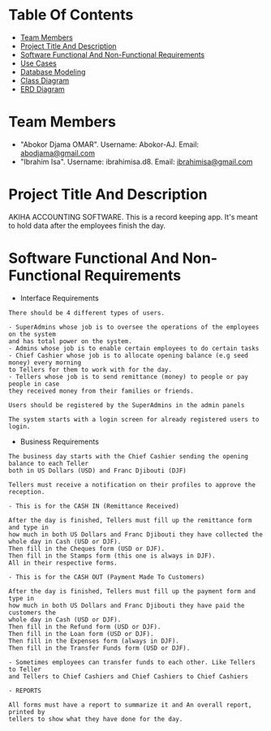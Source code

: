 # Table Of Contents

* [Team Members](#team-members)
* [Project Title And Description](#project-title-and-description)
* [Software Functional And Non-Functional Requirements](#software-non-functional-and-functional-requirements)
* [Use Cases](#use-cases)
* [Database Modeling](#database-modeling)
* [Class Diagram](#class-diagram)
* [ERD Diagram](#ERD-diagram)

# Team Members
* "Abokor Djama OMAR". Username: Abokor-AJ. Email: <abodjama@gmail.com>
* "Ibrahim Isa". Username: ibrahimisa.d8. Email: <ibrahimisa@gmail.com>

# Project Title And Description

AKIHA ACCOUNTING SOFTWARE.
This is a record keeping app. It's meant to hold data after the employees finish the day.

# Software Functional And Non-Functional Requirements
* Interface Requirements
```
There should be 4 different types of users.

- SuperAdmins whose job is to oversee the operations of the employees on the system
and has total power on the system.
- Admins whose job is to enable certain employees to do certain tasks
- Chief Cashier whose job is to allocate opening balance (e.g seed money) every morning
to Tellers for them to work with for the day.
- Tellers whose job is to send remittance (money) to people or pay people in case
they received money from their families or friends.
```
```
Users should be registered by the SuperAdmins in the admin panels
```
```
The system starts with a login screen for already registered users to login.
```

* Business Requirements
```
The business day starts with the Chief Cashier sending the opening balance to each Teller
both in US Dollars (USD) and Franc Djibouti (DJF)
```
```
Tellers must receive a notification on their profiles to approve the reception.
```
```
- This is for the CASH IN (Remittance Received)

After the day is finished, Tellers must fill up the remittance form and type in
how much in both US Dollars and Franc Djibouti they have collected the whole day in Cash (USD or DJF).
Then fill in the Cheques form (USD or DJF).
Then fill in the Stamps form (this one is always in DJF).
All in their respective forms.
```
```
- This is for the CASH OUT (Payment Made To Customers)

After the day is finished, Tellers must fill up the payment form and type in
how much in both US Dollars and Franc Djibouti they have paid the customers the
whole day in Cash (USD or DJF).
Then fill in the Refund form (USD or DJF).
Then fill in the Loan form (USD or DJF).
Then fill in the Expenses form (always in DJF).
Then fill in the Transfer Funds form (USD or DJF).

- Sometimes employees can transfer funds to each other. Like Tellers to Teller
and Tellers to Chief Cashiers and Chief Cashiers to Chief Cashiers
```
```
- REPORTS

All forms must have a report to summarize it and An overall report, printed by
tellers to show what they have done for the day.
```
